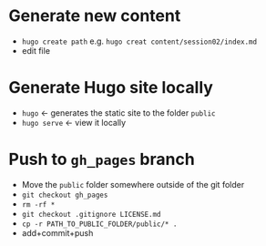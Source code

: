 
# Generate new content

- `hugo create path` e.g. `hugo creat content/session02/index.md`
- edit file

# Generate Hugo site locally
- `hugo` <- generates the static site to the folder `public`
- `hugo serve` <- view it locally

# Push to `gh_pages` branch
- Move the `public` folder somewhere outside of the git folder
- `git checkout gh_pages`
- `rm -rf *`
- `git checkout .gitignore LICENSE.md`
- `cp -r PATH_TO_PUBLIC_FOLDER/public/* .`
- add+commit+push

